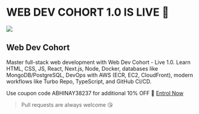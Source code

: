 # WEB DEV COHORT 1.0 IS LIVE 🎉


![](https://www.piyushgarg.dev/_next/image?url=%2Fcohort_thumbnail.jpg&w=828&q=75)

## **Web Dev Cohort**

Master full-stack web development with Web Dev Cohort - Live 1.0.
Learn HTML, CSS, JS, React, Next.js, Node, Docker, databases like MongoDB/PostgreSQL, DevOps with AWS (ECR, EC2, CloudFront),
modern workflows like Turbo Repo, TypeScript, and GitHub CI/CD.

Use coupon code ABHINAY38237 for additional 10% OFF 🚀 [Entrol Now](https://courses.chaicode.com/learn/fast-checkout/214298?priceId=0&code=ABHINAY38237&is_affiliate=true&tc=ABHINAY38237)

> Pull requests are always welcome 😘